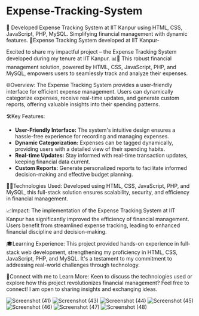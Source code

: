 # Expense-Tracking-System
🚀 Developed Expense Tracking System at IIT Kanpur using HTML, CSS, JavaScript, PHP, MySQL. Simplifying financial management with dynamic features.
🚀Expense Tracking System developed at IIT Kanpur-

Excited to share my impactful project – the Expense Tracking System developed during my tenure at IIT Kanpur. 📊💼 This robust financial management solution, powered by HTML, CSS, JavaScript, PHP, and MySQL, empowers users to seamlessly track and analyze their expenses.

🌐Overview:
The Expense Tracking System provides a user-friendly interface for efficient expense management. Users can dynamically categorize expenses, receive real-time updates, and generate custom reports, offering valuable insights into their spending patterns.

🛠️Key Features:
- **User-Friendly Interface:** The system's intuitive design ensures a hassle-free experience for recording and managing expenses.
- **Dynamic Categorization:** Expenses can be tagged dynamically, providing users with a detailed view of their spending habits.
- **Real-time Updates:** Stay informed with real-time transaction updates, keeping financial data current.
- **Custom Reports:** Generate personalized reports to facilitate informed decision-making and effective budget planning.

👨‍💻Technologies Used:
Developed using HTML, CSS, JavaScript, PHP, and MySQL, this full-stack solution ensures scalability, security, and efficiency in financial management.

📈Impact:
The implementation of the Expense Tracking System at IIT Kanpur has significantly improved the efficiency of financial management. Users benefit from streamlined expense tracking, leading to enhanced financial discipline and decision-making.

🎓Learning Experience:
This project provided hands-on experience in full-stack web development, strengthening my proficiency in HTML, CSS, JavaScript, PHP, and MySQL. It's a testament to my commitment to addressing real-world challenges through technology.

🔗Connect with me to Learn More:
Keen to discuss the technologies used or explore how this project revolutionizes financial management? Feel free to connect! I am open to sharing insights and exchanging ideas.

![Screenshot (41)](https://github.com/Mj1781/Expense-Tracking-System/assets/108046894/d98d436e-41c3-4d7d-adb8-5507ff015180)
![Screenshot (43)](https://github.com/Mj1781/Expense-Tracking-System/assets/108046894/8976f72e-c1c9-4d06-ab95-2fbcbba1b94a)
![Screenshot (44)](https://github.com/Mj1781/Expense-Tracking-System/assets/108046894/74e01e7f-6e64-4090-b47a-2ca08bb0ee91)
![Screenshot (45)](https://github.com/Mj1781/Expense-Tracking-System/assets/108046894/b15b20d7-f978-4f8f-bd92-ddd26dbfbf8c)
![Screenshot (46)](https://github.com/Mj1781/Expense-Tracking-System/assets/108046894/2dd66c99-7e57-4e23-9e40-75098b239c1b)
![Screenshot (47)](https://github.com/Mj1781/Expense-Tracking-System/assets/108046894/dc72b970-4e8e-40fb-8b94-782cb49a4f30)
![Screenshot (48)](https://github.com/Mj1781/Expense-Tracking-System/assets/108046894/e0196717-baac-4f39-a15d-ff5811029453)






